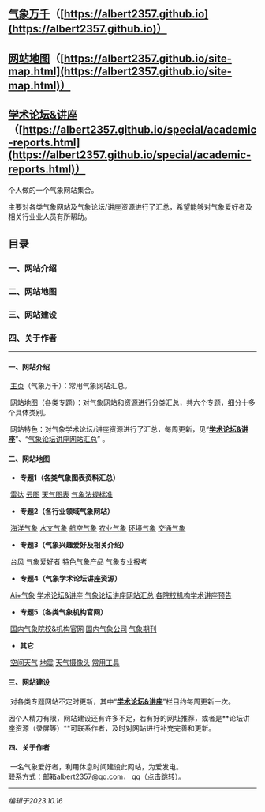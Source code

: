 ## **[气象万千](https://albert2357.github.io/)**（[https://albert2357.github.io](https://albert2357.github.io)）

## **[网站地图](https://albert2357.github.io/site-map.html)**（[https://albert2357.github.io/site-map.html](https://albert2357.github.io/site-map.html)）

## [学术论坛&讲座](https://albert2357.github.io/special/academic-reports.html)（[https://albert2357.github.io/special/academic-reports.html](https://albert2357.github.io/special/academic-reports.html)）

个人做的一个气象网站集合。

主要对各类气象网站及气象论坛/讲座资源进行了汇总，希望能够对气象爱好者及相关行业业人员有所帮助。

## 目录

### 一、网站介绍

### 二、网站地图

### 三、网站建设

### 四、关于作者

---

#### 一、网站介绍

​    [主页](https://albert2357.github.io/)（气象万千）：常用气象网站汇总。

​    [网站地图](https://albert2357.github.io/site-map.html)（各类专题）：对气象网站和资源进行分类汇总，共六个专题，细分十多个具体类别。

​    网站特色：对气象学术论坛/讲座资源进行了汇总，每周更新，见“[**学术论坛&讲座**](https://albert2357.github.io/special/academic-reports.html)”、“[气象论坛讲座网站汇总](https://albert2357.github.io/special/academic-reports2.html)”  。

#### 二、网站地图

- **专题1（各类气象图表资料汇总）**

​       [雷达](https://albert2357.github.io/special/radar.html)        [云图](https://albert2357.github.io/special/satellite.html)        [天气图表](https://albert2357.github.io/special/weather-chart.html)        [气象法规标准](https://albert2357.github.io/special/meteo-statute.html)

- **专题2（各行业领域气象网站）**

​       [海洋气象](https://albert2357.github.io/special/ocean-meteo.html)        [水文气象](https://albert2357.github.io/special/hydro-meteo.html)        [航空气象](https://albert2357.github.io/special/aero-meteo.html)        [农业气象](https://albert2357.github.io/special/agro-meteo.html)        [环境气象](https://albert2357.github.io/special/envior-meteo.html)        [交通气象](https://albert2357.github.io/special/traffic-meteo.html)

- **专题3（气象兴趣爱好及相关介绍）**

​       [台风](https://albert2357.github.io/special/typhoon.html)        [气象爱好者](https://albert2357.github.io/special/52weather.html)        [特色气象产品](https://albert2357.github.io/special/featured-products.html)        [气象专业报考](https://albert2357.github.io/special/meteo-profession.html)

- **专题4（气象学术论坛讲座资源）**

​       [Ai+气象](https://albert2357.github.io/special/ai-meteo.html)        [学术论坛&讲座](https://albert2357.github.io/special/academic-reports.html)        [气象论坛讲座网站汇总](https://albert2357.github.io/special/academic-reports2.html)        [各院校机构学术讲座预告](https://albert2357.github.io/special/academic-reports3.html)

- **专题5（各类气象机构官网）**

​       [国内气象院校&机构官网](https://albert2357.github.io/special/meteo-college&institution.html)        [国内气象公司](https://albert2357.github.io/special/meteo-company.html)        [气象期刊](https://albert2357.github.io/special/meteo-journal.html)

- **其它**

​       [空间天气](https://albert2357.github.io/special/space-weather.html)        [地震](https://albert2357.github.io/special/earthquake.html)        [天气摄像头](https://albert2357.github.io/special/meteo-webcam.html)        [常用工具](https://albert2357.github.io/tools.html)

#### 三、网站建设

​        对各类专题网站不定时更新，其中“[**学术论坛&讲座**](https://albert2357.github.io/special/academic-reports.html)”栏目约每周更新一次。

​        因个人精力有限，网站建设还有许多不足，若有好的网址推荐，或者是**论坛讲座资源（录屏等）**可联系作者，及时对网站进行补充完善和更新。

#### 四、关于作者 

​        一名气象爱好者，利用休息时间建设此网站，为爱发电。     
​        联系方式：邮箱albert2357@qq.com， [qq](https://wpa.qq.com/msgrd?v=3&uin=1059908108&site=qq&menu=yes&jumpflag=1)（点击跳转）。                      



------

*编辑于2023.10.16*

